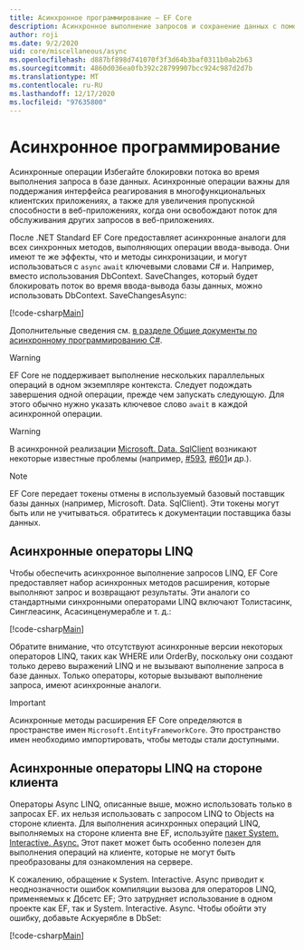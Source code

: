 ```yaml
---
title: Асинхронное программирование — EF Core
description: Асинхронное выполнение запросов и сохранение данных с помощью Entity Framework Core
author: roji
ms.date: 9/2/2020
uid: core/miscellaneous/async
ms.openlocfilehash: d887bf898d741070f3f3d64b3baf0311b0ab2b63
ms.sourcegitcommit: 4860d036ea0fb392c28799907bcc924c987d2d7b
ms.translationtype: MT
ms.contentlocale: ru-RU
ms.lasthandoff: 12/17/2020
ms.locfileid: "97635800"
---
```

# <a name="asynchronous-programming"></a>Асинхронное программирование

Асинхронные операции Избегайте блокировки потока во время выполнения запроса в базе данных. Асинхронные операции важны для поддержания интерфейса реагирования в многофункциональных клиентских приложениях, а также для увеличения пропускной способности в веб-приложениях, когда они освобождают поток для обслуживания других запросов в веб-приложениях.

После .NET Standard EF Core предоставляет асинхронные аналоги для всех синхронных методов, выполняющих операции ввода-вывода. Они имеют те же эффекты, что и методы синхронизации, и могут использоваться с `async` `await` ключевыми словами C# и. Например, вместо использования DbContext. SaveChanges, который будет блокировать поток во время ввода-вывода базы данных, можно использовать DbContext. SaveChangesAsync:

[!code-csharp[Main](../../../samples/core/Miscellaneous/Async/Program.cs#SaveChangesAsync)]

Дополнительные сведения см. [в разделе Общие документы по асинхронному программированию C#](/dotnet/csharp/async).

> [!WARNING]
> EF Core не поддерживает выполнение нескольких параллельных операций в одном экземпляре контекста. Следует подождать завершения одной операции, прежде чем запускать следующую. Для этого обычно нужно указать ключевое слово `await` в каждой асинхронной операции.

> [!WARNING]
> В асинхронной реализации [Microsoft. Data. SqlClient](https://github.com/dotnet/SqlClient) возникают некоторые известные проблемы (например, [#593](https://github.com/dotnet/SqlClient/issues/593), [#601](https://github.com/dotnet/SqlClient/issues/601)и др.).

> [!NOTE]
> EF Core передает токены отмены в используемый базовый поставщик базы данных (например, Microsoft. Data. SqlClient). Эти токены могут быть или не учитываться. обратитесь к документации поставщика базы данных.  

## <a name="async-linq-operators"></a>Асинхронные операторы LINQ

Чтобы обеспечить асинхронное выполнение запросов LINQ, EF Core предоставляет набор асинхронных методов расширения, которые выполняют запрос и возвращают результаты. Эти аналоги со стандартными синхронными операторами LINQ включают Толистасинк, Синглеасинк, Асасинценумерабле и т. д.:

[!code-csharp[Main](../../../samples/core/Miscellaneous/Async/Program.cs#ToListAsync)]

Обратите внимание, что отсутствуют асинхронные версии некоторых операторов LINQ, таких как WHERE или OrderBy, поскольку они создают только дерево выражений LINQ и не вызывают выполнение запроса в базе данных. Только операторы, которые вызывают выполнение запроса, имеют асинхронные аналоги.

> [!IMPORTANT]
> Асинхронные методы расширения EF Core определяются в пространстве имен `Microsoft.EntityFrameworkCore`. Это пространство имен необходимо импортировать, чтобы методы стали доступными.

## <a name="client-side-async-linq-operators"></a>Асинхронные операторы LINQ на стороне клиента

Операторы Async LINQ, описанные выше, можно использовать только в запросах EF. их нельзя использовать с запросом LINQ to Objects на стороне клиента. Для выполнения асинхронных операций LINQ, выполняемых на стороне клиента вне EF, используйте [пакет System. Interactive. Async.](https://www.nuget.org/packages/System.Interactive.Async) Этот пакет может быть особенно полезен для выполнения операций на клиенте, которые не могут быть преобразованы для ознакомления на сервере.

К сожалению, обращение к System. Interactive. Async приводит к неоднозначности ошибок компиляции вызова для операторов LINQ, применяемых к Дбсетс EF; Это затрудняет использование в одном проекте как EF, так и System. Interactive. Async. Чтобы обойти эту ошибку, добавьте Аскуерябле в DbSet:

[!code-csharp[Main](../../../samples/core/Miscellaneous/AsyncWithSystemInteractive/Program.cs#SystemInteractiveAsync)]
